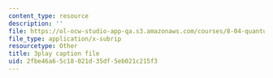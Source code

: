 ```yaml
---
content_type: resource
description: ''
file: https://ol-ocw-studio-app-qa.s3.amazonaws.com/courses/8-04-quantum-physics-i-spring-2016/2fbe46a65c18021d35df5eb021c215f3_S9RjSQro2e0.srt
file_type: application/x-subrip
resourcetype: Other
title: 3play caption file
uid: 2fbe46a6-5c18-021d-35df-5eb021c215f3
---
```

